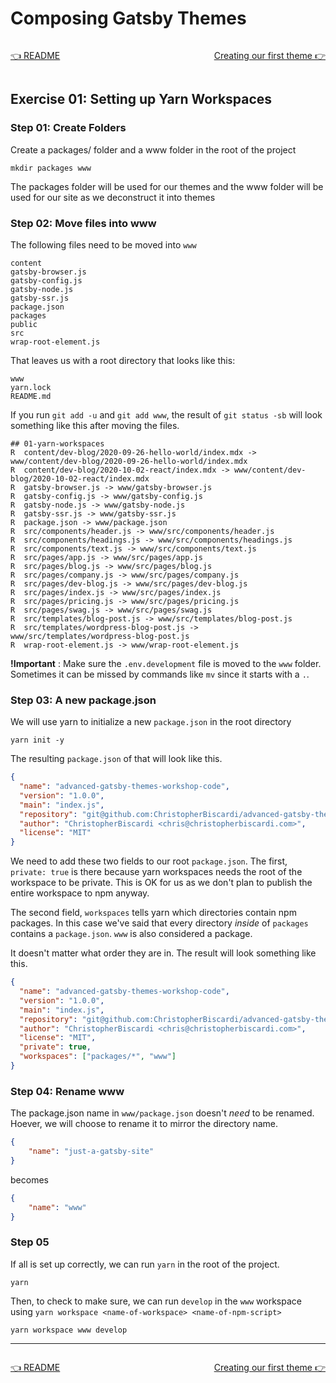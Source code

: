 # Composing Gatsby Themes

<div style="display: flex; justify-content: space-between; margin-bottom: 20px;">

<a href="../README.md">👈 README</a>

<a href="./02-a-marketing-theme.md">Creating our first theme 👉</a>

</div>

## Exercise 01: Setting up Yarn Workspaces

### Step 01: Create Folders

Create a packages/ folder and a www folder in the root of the project

```shell
mkdir packages www
```

The packages folder will be used for our themes and the www folder will be used for our site as we deconstruct it into themes

### Step 02: Move files into www

The following files need to be moved into `www`

```
content
gatsby-browser.js
gatsby-config.js
gatsby-node.js
gatsby-ssr.js
package.json
packages
public
src
wrap-root-element.js
```

That leaves us with a root directory that looks like this:

```
www
yarn.lock
README.md
```

If you run `git add -u` and `git add www`, the result of `git status -sb` will look something like this after moving the files.

```
## 01-yarn-workspaces
R  content/dev-blog/2020-09-26-hello-world/index.mdx -> www/content/dev-blog/2020-09-26-hello-world/index.mdx
R  content/dev-blog/2020-10-02-react/index.mdx -> www/content/dev-blog/2020-10-02-react/index.mdx
R  gatsby-browser.js -> www/gatsby-browser.js
R  gatsby-config.js -> www/gatsby-config.js
R  gatsby-node.js -> www/gatsby-node.js
R  gatsby-ssr.js -> www/gatsby-ssr.js
R  package.json -> www/package.json
R  src/components/header.js -> www/src/components/header.js
R  src/components/headings.js -> www/src/components/headings.js
R  src/components/text.js -> www/src/components/text.js
R  src/pages/app.js -> www/src/pages/app.js
R  src/pages/blog.js -> www/src/pages/blog.js
R  src/pages/company.js -> www/src/pages/company.js
R  src/pages/dev-blog.js -> www/src/pages/dev-blog.js
R  src/pages/index.js -> www/src/pages/index.js
R  src/pages/pricing.js -> www/src/pages/pricing.js
R  src/pages/swag.js -> www/src/pages/swag.js
R  src/templates/blog-post.js -> www/src/templates/blog-post.js
R  src/templates/wordpress-blog-post.js -> www/src/templates/wordpress-blog-post.js
R  wrap-root-element.js -> www/wrap-root-element.js
```

**!Important** : Make sure the `.env.development` file is moved to the `www` folder. Sometimes it can be missed by commands like `mv` since it starts with a `.`.

### Step 03: A new package.json

We will use yarn to initialize a new `package.json` in the root directory

```
yarn init -y
```

The resulting `package.json` of that will look like this.

```json
{
  "name": "advanced-gatsby-themes-workshop-code",
  "version": "1.0.0",
  "main": "index.js",
  "repository": "git@github.com:ChristopherBiscardi/advanced-gatsby-themes-workshop-code.git",
  "author": "ChristopherBiscardi <chris@christopherbiscardi.com>",
  "license": "MIT"
}
```

We need to add these two fields to our root `package.json`. The first, `private: true` is there because yarn workspaces needs the root of the workspace to be private. This is OK for us as we don't plan to publish the entire workspace to npm anyway.

The second field, `workspaces` tells yarn which directories contain npm packages. In this case we've said that every directory _inside_ of `packages` contains a `package.json`. `www` is also considered a package.

It doesn't matter what order they are in. The result will look something like this.

```json
{
  "name": "advanced-gatsby-themes-workshop-code",
  "version": "1.0.0",
  "main": "index.js",
  "repository": "git@github.com:ChristopherBiscardi/advanced-gatsby-themes-workshop-code.git",
  "author": "ChristopherBiscardi <chris@christopherbiscardi.com>",
  "license": "MIT",
  "private": true,
  "workspaces": ["packages/*", "www"]
}
```

### Step 04: Rename www

The package.json name in `www/package.json` doesn't *need* to be renamed. Hoever, we will choose to rename it to mirror the directory name.

```json
{
    "name": "just-a-gatsby-site"
}
```

becomes

```json
{
    "name": "www"
}
```

### Step 05

If all is set up correctly, we can run `yarn` in the root of the project.

```shell
yarn
```

Then, to check to make sure, we can run `develop` in the `www` workspace using `yarn workspace <name-of-workspace> <name-of-npm-script>`


```shell
yarn workspace www develop
```

---

<div style="display: flex; justify-content: space-between; margin-bottom: 20px;">

<a href="./README.md">👈 README</a>

<a href="./02-a-marketing-theme.md">Creating our first theme 👉</a>

</div>